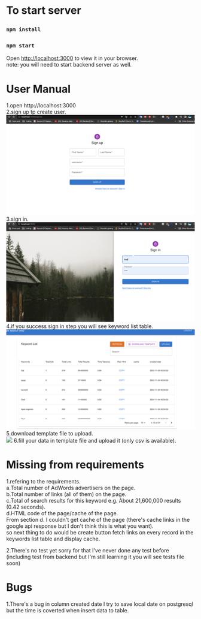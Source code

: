 # To start server
### `npm install`
### `npm start`
Open [http://localhost:3000](http://localhost:3000) to view it in your browser.\
note: you will need to start backend server as well.

# User Manual
1.open http://localhost:3000 \
2.sign up tp create user.\
![](src/images/tutorial/signUp.png)
3.sign in.\
![](src/images/tutorial/signIn.png)
4.if you success sign in step you will see keyword list table.\
![](src/images/tutorial/main_page.png)
5.download template file to upload.\
![](src/images/tutorial/download_template.png)
6.fill your data in template file and upload it (only csv is available).


# Missing from requirements
1.refering to the requirements. \
a.Total number of AdWords advertisers on the page.\
b.Total number of links (all of them) on the page.\
c.Total of search results for this keyword e.g. About 21,600,000 results (0.42 seconds).\
d.HTML code of the page/cache of the page.\
From section d. I couldn't get cache of the page (there's cache links in the google api response but I don't think this is what you want).\
so next thing to do would be create button fetch links on every record in the keywords list table and display cache.

2.There's no test yet sorry for that I've never done any test before (including test from backend but I'm still learning it you will see tests file soon)

# Bugs
1.There's a bug in column created date I try to save local date on postgresql but the time is coverted when insert data to table.